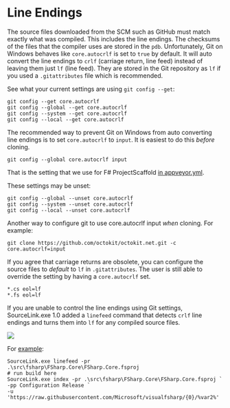# Line Endings
The source files downloaded from the SCM such as GitHub must match exactly what was compiled. This includes the line endings. The checksums of the files that the compiler uses are stored in the `pdb`. Unfortunately, Git on Windows behaves like `core.autocrlf` is set to `true` by default. It will auto convert the line endings to `crlf` (carriage return, line feed) instead of leaving them just `lf` (line feed). They are stored in the Git repository as `lf` if you used a `.gitattributes` file which is recommended.

See what your current settings are using `git config --get`:

    git config --get core.autocrlf
    git config --global --get core.autocrlf
    git config --system --get core.autocrlf
    git config --local --get core.autocrlf

The recommended way to prevent Git on Windows from auto converting line endings is to set `core.autocrlf` to `input`. It is easiest to do this *before* cloning.

    git config --global core.autocrlf input

That is the setting that we use for F# ProjectScaffold [in appveyor.yml](https://github.com/fsprojects/ProjectScaffold/blob/master/appveyor.yml#L2).

These settings may be unset:

    git config --global --unset core.autocrlf
    git config --system --unset core.autocrlf
    git config --local --unset core.autocrlf

Another way to configure git to use core.autocrlf input *when* cloning. For example:

    git clone https://github.com/octokit/octokit.net.git -c core.autocrlf=input

If you agree that carriage returns are obsolete, you can configure the source files to *default* to `lf` in `.gitattributes`. The user is still able to override the setting by having a `core.autocrlf` set.

    *.cs eol=lf
    *.fs eol=lf

If you are unable to control the line endings using Git settings, SourceLink.exe 1.0 added a `linefeed` command that detects `crlf` line endings and turns them into `lf` for any compiled source files.

![](https://cloud.githubusercontent.com/assets/80104/8490596/702f2bfc-20e0-11e5-8035-f3aef072f66a.png)

For [example](https://github.com/Microsoft/visualfsharp/issues/294#issuecomment-117922233):

    SourceLink.exe linefeed -pr .\src\fsharp\FSharp.Core\FSharp.Core.fsproj
    # run build here
    SourceLink.exe index -pr .\src\fsharp\FSharp.Core\FSharp.Core.fsproj `
    -pp Configuration Release `
    -u 'https://raw.githubusercontent.com/Microsoft/visualfsharp/{0}/%var2%'
